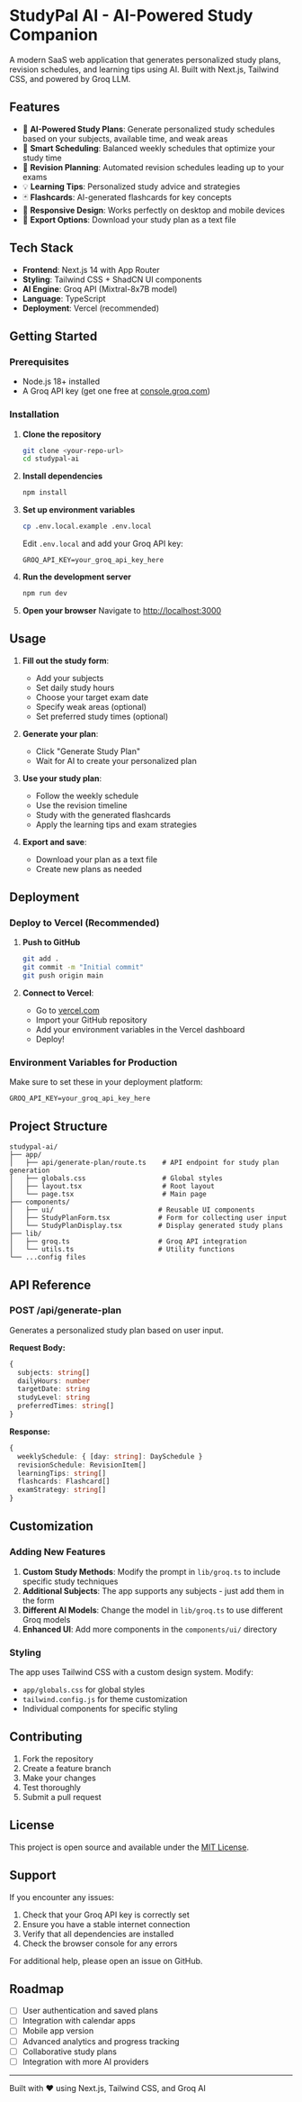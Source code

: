# StudyPal AI - AI-Powered Study Companion

A modern SaaS web application that generates personalized study plans, revision schedules, and learning tips using AI. Built with Next.js, Tailwind CSS, and powered by Groq LLM.

## Features

- 🧠 **AI-Powered Study Plans**: Generate personalized study schedules based on your subjects, available time, and weak areas
- 📅 **Smart Scheduling**: Balanced weekly schedules that optimize your study time
- 🎯 **Revision Planning**: Automated revision schedules leading up to your exams
- 💡 **Learning Tips**: Personalized study advice and strategies
- 🃏 **Flashcards**: AI-generated flashcards for key concepts
- 📱 **Responsive Design**: Works perfectly on desktop and mobile devices
- 💾 **Export Options**: Download your study plan as a text file

## Tech Stack

- **Frontend**: Next.js 14 with App Router
- **Styling**: Tailwind CSS + ShadCN UI components
- **AI Engine**: Groq API (Mixtral-8x7B model)
- **Language**: TypeScript
- **Deployment**: Vercel (recommended)

## Getting Started

### Prerequisites

- Node.js 18+ installed
- A Groq API key (get one free at [console.groq.com](https://console.groq.com))

### Installation

1. **Clone the repository**
   ```bash
   git clone <your-repo-url>
   cd studypal-ai
   ```

2. **Install dependencies**
   ```bash
   npm install
   ```

3. **Set up environment variables**
   ```bash
   cp .env.local.example .env.local
   ```
   
   Edit `.env.local` and add your Groq API key:
   ```
   GROQ_API_KEY=your_groq_api_key_here
   ```

4. **Run the development server**
   ```bash
   npm run dev
   ```

5. **Open your browser**
   Navigate to [http://localhost:3000](http://localhost:3000)

## Usage

1. **Fill out the study form**:
   - Add your subjects
   - Set daily study hours
   - Choose your target exam date
   - Specify weak areas (optional)
   - Set preferred study times (optional)

2. **Generate your plan**:
   - Click "Generate Study Plan"
   - Wait for AI to create your personalized plan

3. **Use your study plan**:
   - Follow the weekly schedule
   - Use the revision timeline
   - Study with the generated flashcards
   - Apply the learning tips and exam strategies

4. **Export and save**:
   - Download your plan as a text file
   - Create new plans as needed

## Deployment

### Deploy to Vercel (Recommended)

1. **Push to GitHub**
   ```bash
   git add .
   git commit -m "Initial commit"
   git push origin main
   ```

2. **Connect to Vercel**:
   - Go to [vercel.com](https://vercel.com)
   - Import your GitHub repository
   - Add your environment variables in the Vercel dashboard
   - Deploy!

### Environment Variables for Production

Make sure to set these in your deployment platform:

```
GROQ_API_KEY=your_groq_api_key_here
```

## Project Structure

```
studypal-ai/
├── app/
│   ├── api/generate-plan/route.ts    # API endpoint for study plan generation
│   ├── globals.css                   # Global styles
│   ├── layout.tsx                    # Root layout
│   └── page.tsx                      # Main page
├── components/
│   ├── ui/                          # Reusable UI components
│   ├── StudyPlanForm.tsx            # Form for collecting user input
│   └── StudyPlanDisplay.tsx         # Display generated study plans
├── lib/
│   ├── groq.ts                      # Groq API integration
│   └── utils.ts                     # Utility functions
└── ...config files
```

## API Reference

### POST /api/generate-plan

Generates a personalized study plan based on user input.

**Request Body:**
```typescript
{
  subjects: string[]
  dailyHours: number
  targetDate: string
  studyLevel: string
  preferredTimes: string[]
}
```

**Response:**
```typescript
{
  weeklySchedule: { [day: string]: DaySchedule }
  revisionSchedule: RevisionItem[]
  learningTips: string[]
  flashcards: Flashcard[]
  examStrategy: string[]
}
```

## Customization

### Adding New Features

1. **Custom Study Methods**: Modify the prompt in `lib/groq.ts` to include specific study techniques
2. **Additional Subjects**: The app supports any subjects - just add them in the form
3. **Different AI Models**: Change the model in `lib/groq.ts` to use different Groq models
4. **Enhanced UI**: Add more components in the `components/ui/` directory

### Styling

The app uses Tailwind CSS with a custom design system. Modify:
- `app/globals.css` for global styles
- `tailwind.config.js` for theme customization
- Individual components for specific styling

## Contributing

1. Fork the repository
2. Create a feature branch
3. Make your changes
4. Test thoroughly
5. Submit a pull request

## License

This project is open source and available under the [MIT License](LICENSE).

## Support

If you encounter any issues:

1. Check that your Groq API key is correctly set
2. Ensure you have a stable internet connection
3. Verify that all dependencies are installed
4. Check the browser console for any errors

For additional help, please open an issue on GitHub.

## Roadmap

- [ ] User authentication and saved plans
- [ ] Integration with calendar apps
- [ ] Mobile app version
- [ ] Advanced analytics and progress tracking
- [ ] Collaborative study plans
- [ ] Integration with more AI providers

---

Built with ❤️ using Next.js, Tailwind CSS, and Groq AI